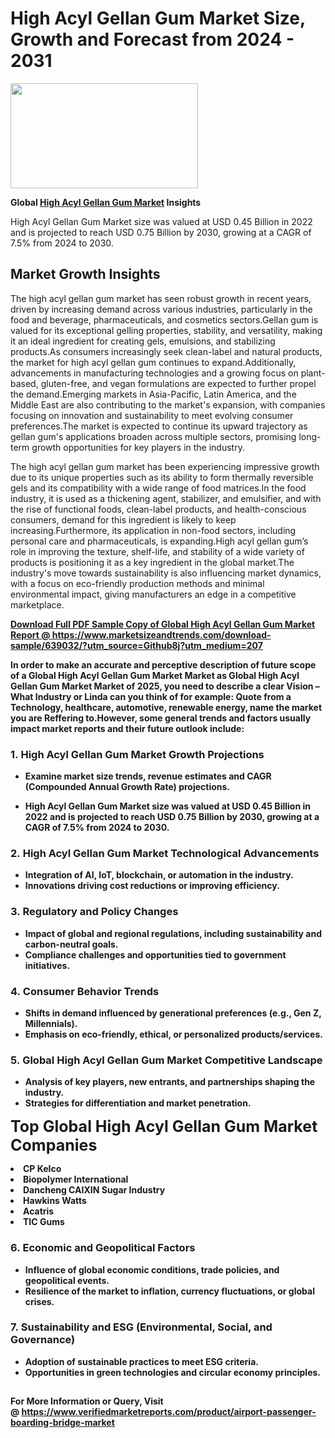 <H1>High Acyl Gellan Gum Market Size, Growth and Forecast from 2024 - 2031</H1><img class="aligncenter size-medium wp-image-584254" src="https://thirdeyenews.in/wp-content/uploads/2024/09/Global-Market-Research-300x168.jpeg" alt="" width="300" height="168" /><p><strong>Global&nbsp;<a href="https://www.marketsizeandtrends.com/download-sample/639032/?utm_source=Github8j?utm_medium=207">High Acyl Gellan Gum Market</a> Insights</strong></p><p>High Acyl Gellan Gum Market size was valued at USD 0.45 Billion in 2022 and is projected to reach USD 0.75 Billion by 2030, growing at a CAGR of 7.5% from 2024 to 2030.</p><p><h2>Market Growth Insights</h2> <p>The high acyl gellan gum market has seen robust growth in recent years, driven by increasing demand across various industries, particularly in the food and beverage, pharmaceuticals, and cosmetics sectors.Gellan gum is valued for its exceptional gelling properties, stability, and versatility, making it an ideal ingredient for creating gels, emulsions, and stabilizing products.As consumers increasingly seek clean-label and natural products, the market for high acyl gellan gum continues to expand.Additionally, advancements in manufacturing technologies and a growing focus on plant-based, gluten-free, and vegan formulations are expected to further propel the demand.Emerging markets in Asia-Pacific, Latin America, and the Middle East are also contributing to the market's expansion, with companies focusing on innovation and sustainability to meet evolving consumer preferences.The market is expected to continue its upward trajectory as gellan gum's applications broaden across multiple sectors, promising long-term growth opportunities for key players in the industry.</p> <p><strong><a href="#"></a></strong></p> <p>The high acyl gellan gum market has been experiencing impressive growth due to its unique properties such as its ability to form thermally reversible gels and its compatibility with a wide range of food matrices.In the food industry, it is used as a thickening agent, stabilizer, and emulsifier, and with the rise of functional foods, clean-label products, and health-conscious consumers, demand for this ingredient is likely to keep increasing.Furthermore, its application in non-food sectors, including personal care and pharmaceuticals, is expanding.High acyl gellan gum’s role in improving the texture, shelf-life, and stability of a wide variety of products is positioning it as a key ingredient in the global market.The industry's move towards sustainability is also influencing market dynamics, with a focus on eco-friendly production methods and minimal environmental impact, giving manufacturers an edge in a competitive marketplace.</p> <p><strong><a href="#"></p><p><span class=""><strong>Download Full PDF Sample Copy of Global High Acyl Gellan Gum Market Report</strong> @ <a href="https://www.marketsizeandtrends.com/download-sample/639032/?utm_source=Github8j?utm_medium=207" target="_blank">https://www.marketsizeandtrends.com/download-sample/639032/?utm_source=Github8j?utm_medium=207</a></span></p><p>In order to make an accurate and perceptive description of future scope of a Global&nbsp;High Acyl Gellan Gum Market Market as Global&nbsp;High Acyl Gellan Gum Market Market of 2025, you need to describe a clear Vision &ndash; What Industry or Linda can you think of for example: Quote from a Technology, healthcare, automotive, renewable energy, name the market you are Reffering to.However, some general trends and factors usually impact market reports and their future outlook include:</p><h3>1.&nbsp;<strong>High Acyl Gellan Gum Market Growth Projections</strong></h3><ul><li>Examine market size trends, revenue estimates and CAGR (Compounded Annual Growth Rate) projections.</li><li><p>High Acyl Gellan Gum Market size was valued at USD 0.45 Billion in 2022 and is projected to reach USD 0.75 Billion by 2030, growing at a CAGR of 7.5% from 2024 to 2030.</p></li></ul><h3>2.&nbsp;<strong>High Acyl Gellan Gum Market Technological Advancements</strong></h3><ul><li>Integration of AI, IoT, blockchain, or automation in the industry.</li><li>Innovations driving cost reductions or improving efficiency.</li></ul><h3>3.&nbsp;<strong>Regulatory and Policy Changes</strong></h3><ul><li>Impact of global and regional regulations, including sustainability and carbon-neutral goals.</li><li>Compliance challenges and opportunities tied to government initiatives.</li></ul><h3>4.&nbsp;<strong>Consumer Behavior Trends</strong></h3><ul><li>Shifts in demand influenced by generational preferences (e.g., Gen Z, Millennials).</li><li>Emphasis on eco-friendly, ethical, or personalized products/services.</li></ul><h3>5.&nbsp;<strong>Global High Acyl Gellan Gum Market Competitive Landscape</strong></h3><ul><li>Analysis of key players, new entrants, and partnerships shaping the industry.</li><li>Strategies for differentiation and market penetration.</li></ul><p data-pm-slice="1 1 []"><span style="color: inherit; font-family: inherit; font-size: 25px;">Top Global High Acyl Gellan Gum Market Companies</span></p><div class="" data-test-id=""><p><li>CP Kelco</li><li> Biopolymer International</li><li> Dancheng CAIXIN Sugar Industry</li><li> Hawkins Watts</li><li> Acatris</li><li> TIC Gums</li></p></div><h3>6.&nbsp;<strong>Economic and Geopolitical Factors</strong></h3><ul><li>Influence of global economic conditions, trade policies, and geopolitical events.</li><li>Resilience of the market to inflation, currency fluctuations, or global crises.</li></ul><h3>7.&nbsp;<strong>Sustainability and ESG (Environmental, Social, and Governance)</strong></h3><ul><li>Adoption of sustainable practices to meet ESG criteria.</li><li>Opportunities in green technologies and circular economy principles.</li></ul><h2><strong style="font-size: 14px;">For More Information or Query, Visit @&nbsp;</strong><a style="background-color: #ffffff; font-size: 14px;" href="https://www.marketsizeandtrends.com/report/high-acyl-gellan-gum-market/" target="_blank">https://www.verifiedmarketreports.com/product/airport-passenger-boarding-bridge-market</a></h2>